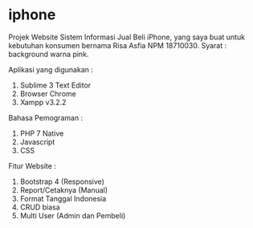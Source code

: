 # iphone
Projek Website Sistem Informasi Jual Beli iPhone, yang saya buat untuk kebutuhan konsumen bernama Risa Asfia NPM 18710030.
Syarat : background warna pink.

Aplikasi yang digunakan :
1. Sublime 3 Text Editor
2. Browser Chrome
3. Xampp v3.2.2

Bahasa Pemograman :
1. PHP 7 Native
2. Javascript
3. CSS

Fitur Website :
1. Bootstrap 4 (Responsive)
2. Report/Cetaknya (Manual)
3. Format Tanggal Indonesia
4. CRUD biasa
5. Multi User (Admin dan Pembeli)
